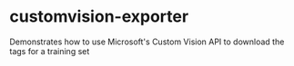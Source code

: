 # customvision-exporter
Demonstrates how to use Microsoft's Custom Vision API to download the tags for a training set
